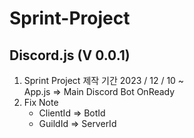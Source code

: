 # Sprint-Project

## Discord.js (V 0.0.1)

1. Sprint Project 제작 기간 2023 / 12 / 10 ~  
    App.js => Main Discord Bot OnReady
2. Fix Note  
    * ClientId => BotId
    * GuildId => ServerId

